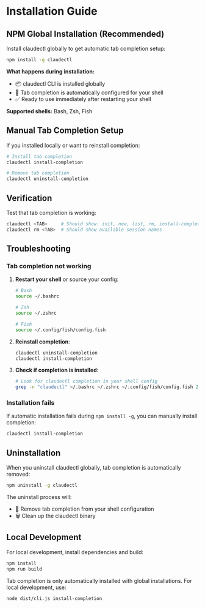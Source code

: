 # Installation Guide

## NPM Global Installation (Recommended)

Install claudectl globally to get automatic tab completion setup:

```bash
npm install -g claudectl
```

**What happens during installation:**
- 📦 claudectl CLI is installed globally
- 🔧 Tab completion is automatically configured for your shell
- ✅ Ready to use immediately after restarting your shell

**Supported shells:** Bash, Zsh, Fish

## Manual Tab Completion Setup

If you installed locally or want to reinstall completion:

```bash
# Install tab completion
claudectl install-completion

# Remove tab completion
claudectl uninstall-completion
```

## Verification

Test that tab completion is working:

```bash
claudectl <TAB>     # Should show: init, new, list, rm, install-completion, uninstall-completion
claudectl rm <TAB>  # Should show available session names
```

## Troubleshooting

### Tab completion not working

1. **Restart your shell** or source your config:
   ```bash
   # Bash
   source ~/.bashrc
   
   # Zsh
   source ~/.zshrc
   
   # Fish
   source ~/.config/fish/config.fish
   ```

2. **Reinstall completion**:
   ```bash
   claudectl uninstall-completion
   claudectl install-completion
   ```

3. **Check if completion is installed**:
   ```bash
   # Look for claudectl completion in your shell config
   grep -n "claudectl" ~/.bashrc ~/.zshrc ~/.config/fish/config.fish 2>/dev/null
   ```

### Installation fails

If automatic installation fails during `npm install -g`, you can manually install completion:

```bash
claudectl install-completion
```

## Uninstallation

When you uninstall claudectl globally, tab completion is automatically removed:

```bash
npm uninstall -g claudectl
```

The uninstall process will:
- 🧹 Remove tab completion from your shell configuration  
- 🗑️ Clean up the claudectl binary

## Local Development

For local development, install dependencies and build:

```bash
npm install
npm run build
```

Tab completion is only automatically installed with global installations. For local development, use:

```bash
node dist/cli.js install-completion
```